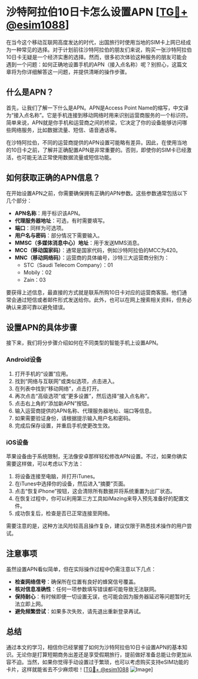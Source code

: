 # 沙特阿拉伯10日卡怎么设置APN [[TG💪+ @esim1088](https://t.me/s/esim1088)]

在当今这个移动互联网高度发达的时代，出国旅行时使用当地的SIM卡上网已经成为一种常见的选择。对于计划前往沙特阿拉伯的朋友们来说，购买一张沙特阿拉伯10日卡无疑是一个经济实惠的选择。然而，很多初次体验这种服务的朋友可能会遇到一个问题：如何正确地设置手机的APN（接入点名称）呢？别担心，这篇文章将为你详细解答这一问题，并提供清晰的操作步骤。

## 什么是APN？

首先，让我们了解一下什么是APN。APN是Access Point Name的缩写，中文译为“接入点名称”。它是手机连接到移动网络时用来识别运营商服务的一个标识符。简单来说，APN就是你手机和运营商之间的桥梁，它决定了你的设备能够访问哪些网络服务，比如数据流量、短信、语音通话等。

在沙特阿拉伯，不同的运营商提供的APN设置可能略有差异。因此，在使用当地的10日卡之前，了解并正确配置APN是非常重要的。否则，即使你的SIM卡已经激活，也可能无法正常使用数据流量或短信功能。

## 如何获取正确的APN信息？

在开始设置APN之前，你需要确保拥有正确的APN参数。这些参数通常包括以下几个部分：

- **APN名称**：用于标识该APN。
- **代理服务器地址**：可选，有时需要填写。
- **端口**：同样为可选项。
- **用户名与密码**：部分情况下需要输入。
- **MMSC（多媒体消息中心）地址**：用于发送MMS消息。
- **MCC（移动国家码）**：通常是国家代码，例如沙特阿拉伯的MCC为420。
- **MNC（移动网络码）**：运营商的具体编号，沙特三大运营商分别为：
  - STC（Saudi Telecom Company）：01
  - Mobily：02
  - Zain：03

要获得上述信息，最直接的方式就是联系所购10日卡对应的运营商客服。他们通常会通过短信或者邮件形式发送给你。此外，也可以在网上搜索相关资料，但务必确认来源可靠以避免错误。

## 设置APN的具体步骤

接下来，我们将分步骤介绍如何在不同类型的智能手机上设置APN。

### Android设备

1. 打开手机的“设置”应用。
2. 找到“网络与互联网”或类似选项，点击进入。
3. 在列表中找到“移动网络”，点击打开。
4. 再次点击“高级选项”或“更多设置”，然后选择“接入点名称”。
5. 点击右上角的“添加新APN”按钮。
6. 输入运营商提供的APN名称、代理服务器地址、端口等信息。
7. 如果需要验证身份，请根据提示输入用户名和密码。
8. 完成后保存设置，并重启手机使更改生效。

### iOS设备

苹果设备由于系统限制，无法像安卓那样轻松修改APN设置。不过，如果你确实需要这样做，可以考虑以下方法：

1. 将设备连接至电脑，并打开iTunes。
2. 在iTunes中选择你的设备，然后进入“摘要”页面。
3. 点击“恢复iPhone”按钮，这会清除所有数据并将系统重置为出厂状态。
4. 在恢复过程中，你可以利用第三方工具如iMazing来导入预先准备好的配置文件。
5. 成功恢复后，检查是否已正常连接至网络。

需要注意的是，这种方法风险较高且操作复杂，建议仅限于熟悉技术操作的用户尝试。

## 注意事项

虽然设置APN看似简单，但在实际操作过程中仍需注意以下几点：

- **检查网络信号**：确保所在位置有良好的蜂窝信号覆盖。
- **核对信息准确性**：任何一项参数填写错误都可能导致无法联网。
- **保持耐心**：有时候即便一切设置无误，也可能会因为服务器延迟等问题暂时无法立即上网。
- **避免频繁尝试**：如果多次失败，请先退出重新登录再试。

## 总结

通过本文的学习，相信你已经掌握了如何为沙特阿拉伯10日卡设置APN的基本知识。无论你是打算短期商务出差还是享受假期旅行，提前做好准备总能让你更加从容不迫。当然，如果你觉得手动设置过于繁琐，也可以考虑购买支持eSIM功能的卡片，这样就能省去不少麻烦啦！[[TG💪+ @esim1088](https://t.me/s/esim1088) ![Image](https://i.postimg.cc/4NQfJmqS/Snipaste-2025-05-13-00-14-12.png)]